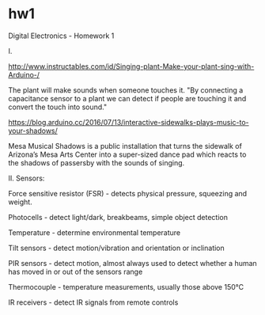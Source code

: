 # hw1
Digital Electronics - Homework 1



I. 

http://www.instructables.com/id/Singing-plant-Make-your-plant-sing-with-Arduino-/

The plant will make sounds when someone touches it.
"By connecting a capacitance sensor to a plant we can detect if people are touching it and convert the touch into sound."

https://blog.arduino.cc/2016/07/13/interactive-sidewalks-plays-music-to-your-shadows/

Mesa Musical Shadows is a public installation that turns the sidewalk of Arizona’s Mesa Arts Center into a super-sized dance pad which reacts to the shadows of passersby with the sounds of singing.



II. Sensors:

Force sensitive resistor (FSR) - detects physical pressure, squeezing and weight.

Photocells - detect light/dark, breakbeams, simple object detection

Temperature - determine environmental temperature

Tilt sensors - detect motion/vibration and orientation or inclination

PIR sensors - detect motion, almost always used to detect whether a human has moved in or out of the sensors range

Thermocouple - temperature measurements, usually those above 150°C

IR receivers - detect IR signals from remote controls
